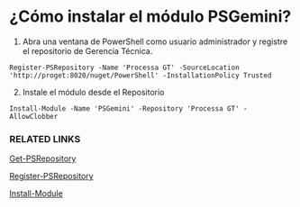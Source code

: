 # ¿Cómo instalar el módulo PSGemini?

1. Abra una ventana de PowerShell como usuario administrador y registre el repositorio de Gerencia Técnica.

```
Register-PSRepository -Name 'Processa GT' -SourceLocation 'http://proget:8020/nuget/PowerShell' -InstallationPolicy Trusted
```

2. Instale el módulo desde el Repositorio

```
Install-Module -Name 'PSGemini' -Repository 'Processa GT' -AllowClobber
```

### RELATED LINKS

[Get-PSRepository](https://msdn.microsoft.com/en-us/powershell/reference/5.1/powershellget/get-psrepository)

[Register-PSRepository](https://msdn.microsoft.com/en-us/powershell/reference/5.0/powershellget/register-psrepository)

[Install-Module](https://msdn.microsoft.com/en-us/powershell/reference/5.1/powershellget/install-module)
